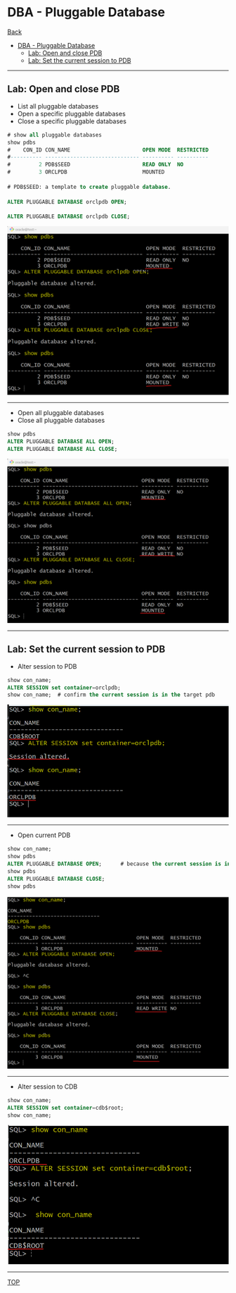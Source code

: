 # DBA - Pluggable Database

[Back](../../index.md)

- [DBA - Pluggable Database](#dba---pluggable-database)
  - [Lab: Open and close PDB](#lab-open-and-close-pdb)
  - [Lab: Set the current session to PDB](#lab-set-the-current-session-to-pdb)

---

## Lab: Open and close PDB

- List all pluggable databases
- Open a specific pluggable databases
- Close a specific pluggable databases

```sql
# show all pluggable databases
show pdbs
#    CON_ID CON_NAME                       OPEN MODE  RESTRICTED
#---------- ------------------------------ ---------- ----------
#         2 PDB$SEED                       READ ONLY  NO
#         3 ORCLPDB                        MOUNTED

# PDB$SEED: a template to create pluggable database.

ALTER PLUGGABLE DATABASE orclpdb OPEN;

ALTER PLUGGABLE DATABASE orclpdb CLOSE;

```

![lab](./pic/lab0101.png)

---

- Open all pluggable databases
- Close all pluggable databases

```sql
show pdbs
ALTER PLUGGABLE DATABASE ALL OPEN;
ALTER PLUGGABLE DATABASE ALL CLOSE;
```

![lab](./pic/lab0102.png)

---

## Lab: Set the current session to PDB

- Alter session to PDB

```sql
show con_name;
ALTER SESSION set container=orclpdb;
show con_name;  # confirm the current session is in the target pdb

```

![lab](./pic/lab0201.png)

---

- Open current PDB

```sql
show con_name;
show pdbs
ALTER PLUGGABLE DATABASE OPEN;      # because the current session is in a PDB, no need to specified the pdb name.
show pdbs
ALTER PLUGGABLE DATABASE CLOSE;
show pdbs
```

![lab](./pic/lab0202.png)

---

- Alter session to CDB

```sql
show con_name;
ALTER SESSION set container=cdb$root;
show con_name;
```

![lab](./pic/lab0203.png)

---

[TOP](#dba---pluggable-database)
